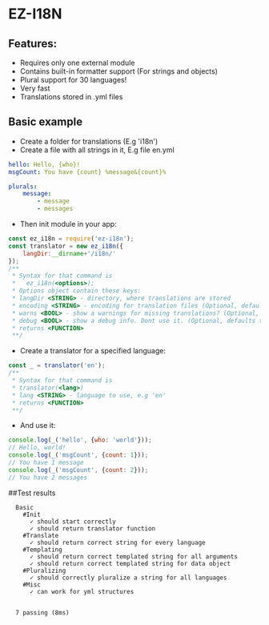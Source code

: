 # EZ-I18N

## Features:
- Requires only one external module
- Contains built-in formatter support (For strings and objects)
- Plural support for 30 languages!
- Very fast
- Translations stored in .yml files

## Basic example
- Create a folder for translations (E.g 'i18n')
- Create a file with all strings in it, E.g file en.yml
```yml
hello: Hello, {who}!
msgCount: You have {count} %message&{count}%

plurals:
    message:
        - message
        - messages
```
- Then init module in your app:
```js
const ez_i18n = require('ez-i18n');
const translator = new ez_i18n({
    langDir:__dirname+'/i18n/'
});
/**
 * Syntax for that command is 
 *   ez_i18n(<options>);
 * Options object contain these keys:
 * langDir <STRING> - directory, where translations are stored
 * encoding <STRING> - encoding for translation files (Optional, defaults to UTF-8)
 * warns <BOOL> - show a warnings for missing translations? (Optional, defaults to false)
 * debug <BOOL> - show a debug info. Dont use it. (Optional, defaults to false)
 * returns <FUNCTION>
 **/
```
- Create a translator for a specified language:
```js
const _ = translator('en');
/**
 * Syntax for that command is 
 * translator(<lang>)
 * lang <STRING> - language to use, e.g 'en'
 * returns <FUNCTION>
 **/
```
- And use it:
```js
console.log(_('hello', {who: 'world'}));
// Hello, world!
console.log(_('msgCount', {count: 1}));
// You have 1 message
console.log(_('msgCount', {count: 2}));
// You have 2 messages
```

##Test results
```
  Basic
    #Init
      ✓ should start correctly
      ✓ should return translator function
    #Translate
      ✓ should return correct string for every language
    #Templating
      ✓ should return correct templated string for all arguments
      ✓ should return correct templated string for data object
    #Pluralizing
      ✓ should correctly pluralize a string for all languages
    #Misc
      ✓ can work for yml structures


  7 passing (8ms)
```